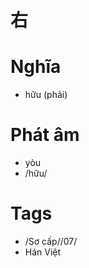 # 右

# Nghĩa
* hữu (phải)

# Phát âm
* yòu
*  /hữu/

# Tags
* /Sơ cấp//07/
*  Hán Việt

<script>window.HANZI_FIELD='右';</script>
